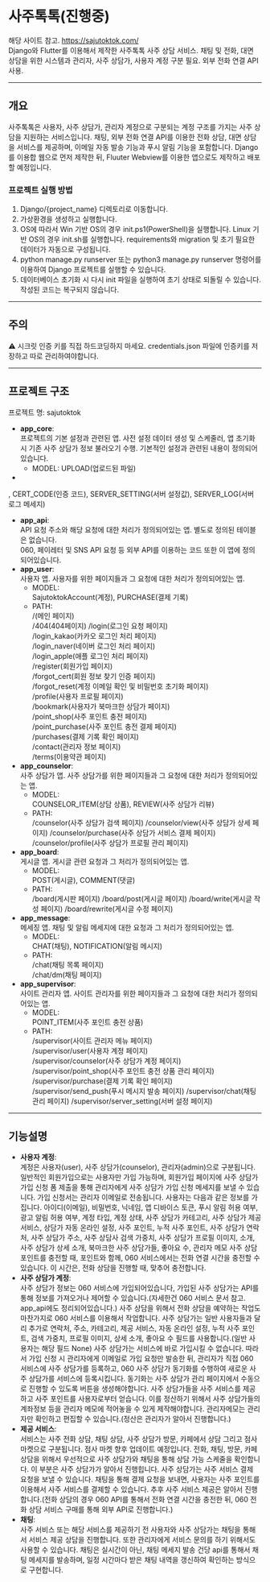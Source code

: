 # 사주톡톡(진행중)

해당 사이트 참고. <https://sajutoktok.com/>  
Django와 Flutter를 이용해서 제작한 사주톡톡 사주 상담 서비스. 채팅 및 전화, 대면 상담을 위한 시스템과 관리자, 사주 상담가, 사용자 계정 구분 필요. 외부 전화 연결 API 사용.

---

## 개요

사주톡톡은 사용자, 사주 상담가, 관리자 계정으로 구분되는 계정 구조를 가지는 사주 상담을 지원하는 서비스입니다. 채팅, 외부 전화 연결 API를 이용한 전화 상담, 대면 상담을 서비스를 제공하며, 이메일 자동 발송 기능과 푸시 알림 기능을 포함합니다.
Django를 이용합 웹으로 먼저 제작한 뒤, Fluuter Webview를 이용한 앱으로도 제작하고 배포할 예정입니다.

### 프로젝트 실행 방법

1. Django/{project_name} 디렉토리로 이동합니다.
2. 가상환경을 생성하고 실행합니다.
3. OS에 따라서 Win 기반 OS의 경우 init.ps1(PowerShell)을 실행합니다. Linux 기반 OS의 경우 init.sh를 실행합니다. requirements와 migration 및 초기 필요한 데이터가 자동으로 구성됩니다.
4. python manage.py runserver 또는 python3 manage.py runserver 명령어를 이용하여 Django 프로젝트를 실행할 수 있습니다.
5. 데이터베이스 초기화 시 다시 init 파일을 실행하여 초기 상태로 되돌릴 수 있습니다. 작성된 코드는 복구되지 않습니다.

---

## 주의

⚠️ 시크릿 인증 키를 직접 하드코딩하지 마세요. credentials.json 파일에 인증키를 저장하고 따로 관리하여야합니다.

---

## 프로젝트 구조

프로젝트 명: sajutoktok

- **app_core**:  
프로젝트의 기본 설정과 관련된 앱. 사전 설정 데이터 생성 및 스케줄러, 앱 초기화 시 기존 사주 상담가 정보 불러오기 수행. 기본적인 설정과 관련된 내용이 정의되어있습니다.
  - MODEL:
UPLOAD(업로드된 파일)
- 

, CERT_CODE(인증 코드), SERVER_SETTING(서버 설정값), SERVER_LOG(서버 로그 메세지)
- **app_api**:  
API 요청 주소와 해당 요청에 대한 처리가 정의되어있는 앱. 별도로 정의된 테이블은 없습니다.  
060, 페이레터 및 SNS API 요청 등 외부 API를 이용하는 코드 또한 이 앱에 정의되어있습니다.
- **app_user**:  
사용자 앱. 사용자를 위한 페이지들과 그 요청에 대한 처리가 정의되어있는 앱.
  - MODEL:  
SajutoktokAccount(계정), PURCHASE(결제 기록)
  - PATH:  
/(메인 페이지)  
/404(404페이지)
/login(로그인 요청 페이지)  
/login_kakao(카카오 로그인 처리 페이지)  
/login_naver(네이버 로그인 처리 페이지)  
/login_apple(애플 로그인 처리 페이지)  
/register(회원가입 페이지)  
/forgot_cert(회원 정보 찾기 인증 페이지)  
/forgot_reset(계정 이메일 확인 및 비밀번호 초기화 페이지)  
/profile(사용자 프로필 페이지)  
/bookmark(사용자가 북마크한 상담가 페이지)  
/point_shop(사주 포인트 충전 페이지)  
/point_purchase(사주 포인트 충전 결제 페이지)  
/purchases(결제 기록 확인 페이지)  
/contact(관리자 정보 페이지)  
/terms(이용약관 페이지)
- **app_counselor**:  
사주 상담가 앱. 사주 상담가를 위한 페이지들과 그 요청에 대한 처리가 정의되어있는 앱.
  - MODEL:  
COUNSELOR_ITEM(상담 상품), REVIEW(사주 상담가 리뷰)
  - PATH:  
/counselor(사주 상담가 검색 페이지)
/counselor/view(사주 상담가 상세 페이지)
/counselor/purchase(사주 상담가 서비스 결제 페이지)
/counselor/profile(사주 상담가 프로필 관리 페이지)
- **app_board**:  
게시글 앱. 게시글 관련 요청과 그 처리가 정의되어있는 앱.  
  - MODEL:  
POST(게시글), COMMENT(댓글)
  - PATH:  
/board(게시판 페이지)
/board/post(게시글 페이지)
/board/write(게시글 작성 페이지)
/board/rewrite(게시글 수정 페이지)
- **app_message**:  
메세징 앱. 채팅 및 알림 메세지에 대한 요청과 그 처리가 정의되어있는 앱.  
  - MODEL:  
CHAT(채팅), NOTIFICATION(알림 메시지)
  - PATH:  
/chat(채팅 목록 페이지)  
/chat/dm(채팅 페이지)
- **app_supervisor**:  
사이트 관리자 앱. 사이트 관리자를 위한 페이지들과 그 요청에 대한 처리가 정의되어있는 앱.  
  - MODEL:  
POINT_ITEM(사주 포인트 충전 상품)
  - PATH:  
/supervisor(사이트 관리자 메뉴 페이지)  
/supervisor/user(사용자 계정 페이지)  
/supervisor/counselor(사주 상담가 계정 페이지)  
/supervisor/point_shop(사주 포인트 충전 상품 관리 페이지)  
/supervisor/purchase(결제 기록 확인 페이지)  
/supervisor/send_push(푸시 메시지 발송 페이지)
/supervisor/chat(채팅 관리 페이지)
/supervisor/server_setting(서버 설정 페이지)

---

## 기능설명

- **사용자 계정**:  
계정은 사용자(user), 사주 상담가(counselor), 관리자(admin)으로 구분됩니다. 일반적인 회원가입으로는 사용자만 가입 가능하며, 회원가입 페이지에 사주 상담가 가입 신청 폼 제출을 통해 관리자에게 사주 상담가 가입 신청 메세지를 보낼 수 있습니다. 가입 신청서는 관리자 이메일로 전송됩니다.
사용자는 다음과 같은 정보를 가집니다. 아이디(이메일), 비밀번호, 닉네임, 앱 디바이스 토큰, 푸시 알림 허용 여부, 광고 알림 허용 여부, 계정 타입, 계정 상태, 사주 상담가 카테고리, 사주 상담가 제공 서비스, 상담가 자동 온라인 설정, 사주 포인트, 누적 사주 포인트, 사주 상담가 연락처, 사주 상담가 주소, 사주 상담사 검색 가중치, 사주 상담가 프로필 이미지, 소개, 사주 상담가 상세 소개, 북마크한 사주 상담가들, 좋아요 수, 관리자 메모
사주 상담 포인트를 충전할 때, 포인트와 함께, 060 서비스에서는 전화 연결 시간을 충전할 수 있습니다. 이 시간은, 전화 상담을 진행할 때, 맞추어 충전합니다.
- **사주 상담가 계정**:  
사주 상담가 정보는 060 서비스에 가입되어있습니다, 가입된 사주 상담가는 API를 통해 정보를 가져오거나 제어할 수 있습니다.(자세한건 060 서비스 문서 참고. app_api에도 정리되어있습니다.) 사주 상담을 위해서 전화 상담을 예약하는 작업도 마찬가지로 060 서비스를 이용해서 작업합니다.
사주 상담가는 일반 사용자들과 달리 추가로 연락처, 주소, 카테고리, 제공 서비스, 자동 온라인 설정, 누적 사주 포인트, 검색 가중치, 프로필 이미지, 상세 소개, 좋아요 수 필드를 사용합니다.(일반 사용자는 해당 필드 None)
사주 상담가는 서비스에 바로 가입시킬 수 없습니다. 따라서 가입 신청 시 관리자에게 이메일로 가입 요청만 발송한 뒤, 관리자가 직접 060 서비스에 사주 상담가를 등록하고, 060 사주 상담가 동기화를 수행하여 새로운 사주 상담가를 서비스에 등록시킵니다. 동기화는 사주 상담가 관리 페이지에서 수동으로 진행할 수 있도록 버튼을 생성해야합니다.
사주 상담가들을 사주 서비스를 제공하고 사주 포인트를 사용자로부터 얻습니다. 이를 정산하기 위해서 사주 상담가들의 계좌정보 등을 관리자 메모에 적어놓을 수 있게 제작해야합니다. 관리자메모는 관리자만 확인하고 편집할 수 있습니다.(정산은 관리자가 알아서 진행합니다.)
- **제공 서비스**:  
서비스는 사주 전화 상담, 채팅 상담, 사주 상담가 방문, 카페에서 상담 그리고 점사 마켓으로 구분됩니다. 점사 마켓 향후 업데이트 예정입니다.
전화, 채팅, 방문, 카페 상담을 위해서 우선적으로 사주 상담가와 채팅을 통해 상담 가능 스케줄을 확인합니다. 이 부분은 사주 상담가가 알아서 진행힙니다. 사주 상담가는 사주 서비스 결제 요청을 보낼 수 있습니다. 채팅을 통해 결제 요청을 보내면, 사용자는 사주 포인트를 이용해서 사주 서비스를 결제할 수 있습니다. 추후 사주 서비스 제공은 알아서 진행합니다.(전화 상담의 경우 060 API를 통해서 전화 연결 시간을 충전한 뒤, 060 전화 상담 서비스 구매를 통해 외부 API로 진행합니다.)
- **채팅**:  
사주 서비스 또는 해당 서비스를 제공하기 전 사용자와 사주 상담가는 채팅을 통해서 서비스 제공 상담을 진행합니다. 또한 관리자에게 서비스 문의를 하기 위해서도 사용할 수 있습니다. 채팅은 실시간이 아닌, 채팅 메세지 발송 건당 api를 통해서 채팅 메세지를 발송하며, 일정 시간마다 받은 채팅 내역을 갱신하여 확인하는 방식으로 구현합니다.
